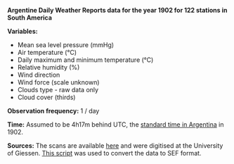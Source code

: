 **Argentine Daily Weather Reports data for the year 1902 for 122 stations in South America**

**Variables:**
* Mean sea level pressure (mmHg)
* Air temperature (°C)
* Daily maximum and minimum temperature (°C)
* Relative humidity (%)
* Wind direction
* Wind force (scale unknown)
* Clouds type - raw data only
* Cloud cover (thirds)

**Observation frequency:** 1 / day

**Time:** Assumed to be 4h17m behind UTC, the [standard time in Argentina](https://web.archive.org/web/20030803233204/http://www.spicasc.net/horvera.html) in 1902.

**Sources:** The scans are available [here](http://data.ceda.ac.uk/badc/corral/images/metobs/south_america/Argentina/ARGENTINE_DAILY_WEATHER_CHARTS_JUL-DEC_1902/) and were digitised at the University of Giessen.
[This script](https://github.com/C3S-Data-Rescue-Lot1-WP3/Rescued-Data/blob/master/SouthAmerica/src/format_DWR.R) was used to convert the data to SEF format.
